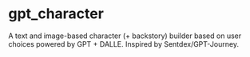 # gpt_character

A text and image-based character (+ backstory) builder based on user choices powered by GPT + DALLE. Inspired by Sentdex/GPT-Journey.
